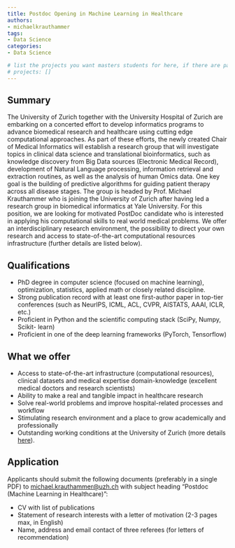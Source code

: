 ```yaml
---
title: Postdoc Opening in Machine Learning in Healthcare
authors:
- michaelkrauthammer
tags:
- Data Science
categories:
- Data Science

# list the projects you want masters students for here, if there are pages for them
# projects: []
---
```


## Summary

The University of Zurich together with the University Hospital of Zurich are embarking on a
concerted effort to develop informatics programs to advance biomedical research and
healthcare using cutting edge computational approaches. As part of these efforts, the newly
created Chair of Medical Informatics will establish a research group that will investigate
topics in clinical data science and translational bioinformatics, such as knowledge discovery
from Big Data sources (Electronic Medical Record), development of Natural Language
processing, information retrieval and extraction routines, as well as the analysis of human
Omics data. One key goal is the building of predictive algorithms for guiding patient therapy
across all disease stages. The group is headed by Prof. Michael Krauthammer who is joining
the University of Zurich after having led a research group in biomedical informatics at Yale
University. For this position, we are looking for motivated PostDoc candidate who is
interested in applying his computational skills to real world medical problems. We offer an
interdisciplinary research environment, the possibility to direct your own research and access
to state-of-the-art computational resources infrastructure (further details are listed below).

## Qualifications

- PhD degree in computer science (focused on machine learning), optimization,
statistics, applied math or closely related discipline.
- Strong publication record with at least one first-author paper in top-tier
conferences (such as NeurIPS, ICML, ACL, CVPR, AISTATS, AAAI, ICLR,
etc.)
- Proficient in Python and the scientific computing stack (SciPy, Numpy, Scikit-
learn)
- Proficient in one of the deep learning frameworks (PyTorch, Tensorflow)

## What we offer

- Access to state-of-the-art infrastructure (computational resources), clinical
datasets and medical expertise domain-knowledge (excellent medical doctors
and research scientists)
- Ability to make a real and tangible impact in healthcare research
- Solve real-world problems and improve hospital-related processes and
workflow
- Stimulating research environment and a place to grow academically and
professionally
- Outstanding working conditions at the University of Zurich (more details [here](
http://www.pa.uzh.ch/en/Willkommen-an-der-UZH.html)).

## Application

Applicants should submit the following documents (preferably in a single PDF) to
michael.krauthammer@uzh.ch with subject heading “Postdoc (Machine Learning in
Healthcare)”:
- CV with list of publications
- Statement of research interests with a letter of motivation (2-3 pages max, in English)
- Name, address and email contact of three referees (for letters of recommendation)
